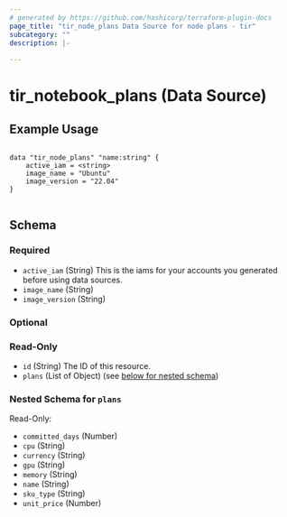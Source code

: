 ```yaml
---
# generated by https://github.com/hashicorp/terraform-plugin-docs
page_title: "tir_node_plans Data Source for node plans - tir"
subcategory: ""
description: |-
  
---
```


# tir_notebook_plans (Data Source)


## Example Usage

``` hcl

data "tir_node_plans" "name:string" {
    active_iam = <string>
    image_name = "Ubuntu"
    image_version = "22.04"
}


```



<!-- schema generated by tfplugindocs -->
## Schema

### Required

- `active_iam` (String) This is the iams for your accounts you generated before using data sources.
- `image_name` (String)
- `image_version` (String)

### Optional

### Read-Only

- `id` (String) The ID of this resource.
- `plans` (List of Object) (see [below for nested schema](#nestedatt--plans))

<a id="nestedatt--plans"></a>
### Nested Schema for `plans`

Read-Only:

- `committed_days` (Number)
- `cpu` (String)
- `currency` (String)
- `gpu` (String)
- `memory` (String)
- `name` (String)
- `sku_type` (String)
- `unit_price` (Number)
